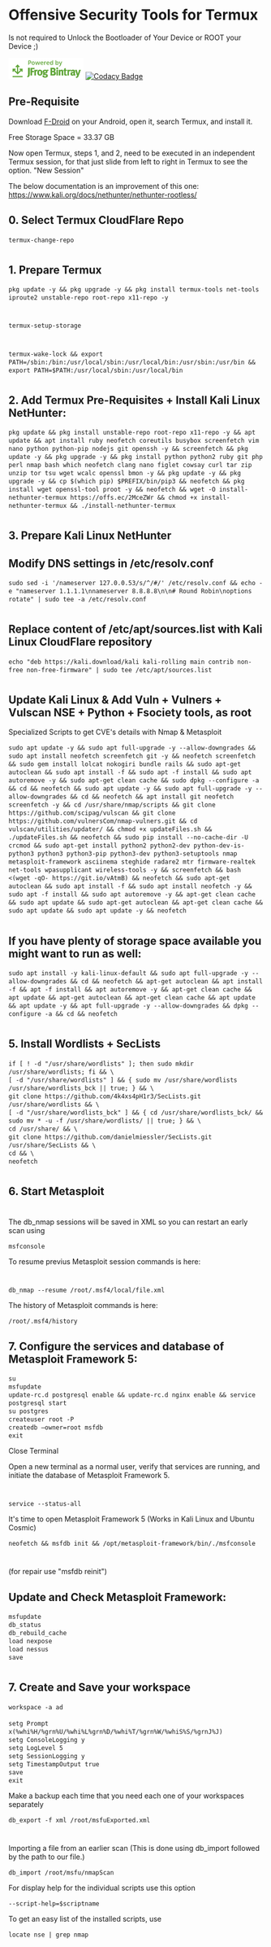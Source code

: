 # Offensive Security Tools for Termux

Is not required to Unlock the Bootloader of Your Device or ROOT your Device ;)

[![Powered by JFrog Bintray](./.github/static/powered-by-bintray.png)](https://bintray.com)
[![Codacy Badge](https://app.codacy.com/project/badge/Grade/12cdb5d6ed82487385bb69104be4f6ee)](https://app.codacy.com/gh/4k4xs4pH1r3/termux/dashboard?utm_source=gh&utm_medium=referral&utm_content=&utm_campaign=Badge_grade)


## Pre-Requisite

Download [F-Droid](https://f-droid.org/F-Droid.apk) on your Android, open it, search Termux, and install it.

Free Storage Space = 33.37 GB

Now open Termux, steps 1, and 2, need to be executed in an independent Termux session, for that just slide from left to right in Termux to see the option. "New Session"

The below documentation is an improvement of this one: https://www.kali.org/docs/nethunter/nethunter-rootless/

## 0. Select Termux CloudFlare Repo
```ShellSession
termux-change-repo
```
#
## 1. Prepare Termux
```ShellSession
pkg update -y && pkg upgrade -y && pkg install termux-tools net-tools iproute2 unstable-repo root-repo x11-repo -y
```
#
```ShellSession
termux-setup-storage
```
#
```ShellSession
termux-wake-lock && export PATH=/sbin:/bin:/usr/local/sbin:/usr/local/bin:/usr/sbin:/usr/bin && export PATH=$PATH:/usr/local/sbin:/usr/local/bin
```
#
## 2. Add Termux Pre-Requisites + Install Kali Linux NetHunter:

```ShellSession
pkg update && pkg install unstable-repo root-repo x11-repo -y && apt update && apt install ruby neofetch coreutils busybox screenfetch vim nano python python-pip nodejs git openssh -y && screenfetch && pkg update -y && pkg upgrade -y && pkg install python python2 ruby git php perl nmap bash which neofetch clang nano figlet cowsay curl tar zip unzip tor tsu wget wcalc openssl bmon -y && pkg update -y && pkg upgrade -y && cp $(which pip) $PREFIX/bin/pip3 && neofetch && pkg install wget openssl-tool proot -y && neofetch && wget -O install-nethunter-termux https://offs.ec/2MceZWr && chmod +x install-nethunter-termux && ./install-nethunter-termux
```
#
## 3. Prepare Kali Linux NetHunter

## Modify DNS settings in /etc/resolv.conf
```ShellSession
sudo sed -i '/nameserver 127.0.0.53/s/^/#/' /etc/resolv.conf && echo -e "nameserver 1.1.1.1\nnameserver 8.8.8.8\n\n# Round Robin\noptions rotate" | sudo tee -a /etc/resolv.conf
```
#
## Replace content of /etc/apt/sources.list with Kali Linux CloudFlare repository
```ShellSession
echo "deb https://kali.download/kali kali-rolling main contrib non-free non-free-firmware" | sudo tee /etc/apt/sources.list
```
#
## Update Kali Linux & Add Vuln + Vulners + Vulscan NSE + Python + Fsociety tools, as root 
Specialized Scripts to get CVE's details with Nmap & Metasploit
```ShellSession
sudo apt update -y && sudo apt full-upgrade -y --allow-downgrades && sudo apt install neofetch screenfetch git -y && neofetch screenfetch && sudo gem install lolcat nokogiri bundle rails && sudo apt-get autoclean && sudo apt install -f && sudo apt -f install && sudo apt autoremove -y && sudo apt-get clean cache && sudo dpkg --configure -a && cd && neofetch && sudo apt update -y && sudo apt full-upgrade -y --allow-downgrades && cd && neofetch && apt install git neofetch screenfetch -y && cd /usr/share/nmap/scripts && git clone https://github.com/scipag/vulscan && git clone https://github.com/vulnersCom/nmap-vulners.git && cd vulscan/utilities/updater/ && chmod +x updateFiles.sh && ./updateFiles.sh && neofetch && sudo pip install --no-cache-dir -U crcmod && sudo apt-get install python2 python2-dev python-dev-is-python3 python3 python3-pip python3-dev python3-setuptools nmap metasploit-framework asciinema steghide radare2 mtr firmware-realtek net-tools wpasupplicant wireless-tools -y && screenfetch && bash <(wget -qO- https://git.io/vAtmB) && neofetch && sudo apt-get autoclean && sudo apt install -f && sudo apt install neofetch -y && sudo apt -f install && sudo apt autoremove -y && apt-get clean cache && sudo apt update && sudo apt-get autoclean && apt-get clean cache && sudo apt update && sudo apt update -y && neofetch
```
#
## If you have plenty of storage space available you might want to run as well:
```ShellSession
sudo apt install -y kali-linux-default && sudo apt full-upgrade -y --allow-downgrades && cd && neofetch && apt-get autoclean && apt install -f && apt -f install && apt autoremove -y && apt-get clean cache && apt update && apt-get autoclean && apt-get clean cache && apt update && apt update -y && apt full-upgrade -y --allow-downgrades && dpkg --configure -a && cd && neofetch
```
#
## 5. Install Wordlists + SecLists
```ShellSession
if [ ! -d "/usr/share/wordlists" ]; then sudo mkdir /usr/share/wordlists; fi && \
[ -d "/usr/share/wordlists" ] && { sudo mv /usr/share/wordlists /usr/share/wordlists_bck || true; } && \
git clone https://github.com/4k4xs4pH1r3/SecLists.git /usr/share/wordlists && \
[ -d "/usr/share/wordlists_bck" ] && { cd /usr/share/wordlists_bck/ && sudo mv * -u -f /usr/share/wordlists/ || true; } && \
cd /usr/share/ && \
git clone https://github.com/danielmiessler/SecLists.git /usr/share/SecLists && \
cd && \
neofetch 
```
#

## 6. Start Metasploit
#
The db_nmap sessions will be saved in XML so you can restart an early scan using
```ShellSession
msfconsole
```
To resume previus Metasploit session commands is here:
#
```ShellSession
db_nmap --resume /root/.msf4/local/file.xml
```
    
The history of Metasploit commands is here:
```ShellSession
/root/.msf4/history
```    
## 7. Configure the services and database of Metasploit Framework 5:
```ShellSession
su 
msfupdate
update-rc.d postgresql enable && update-rc.d nginx enable && service postgresql start 
su postgres
createuser root -P
createdb —owner=root msfdb
exit
```    
Close Terminal
   
Open a new terminal as a normal user, verify that services are running, and initiate the database of Metasploit Framework 5. 
  #   

```ShellSession
service --status-all
```

It's time to open Metasploit Framework 5 (Works in Kali Linux and Ubuntu Cosmic)

```ShellSession
neofetch && msfdb init && /opt/metasploit-framework/bin/./msfconsole
```

#
 (for repair use "msfdb reinit")

   

## Update and Check Metasploit Framework:

```ShellSession
msfupdate
db_status
db_rebuild_cache
load nexpose
load nessus
save
```
#   
#
#
#
 

## 7. Create and Save your workspace
```ShellSession
workspace -a ad
    
setg Prompt x(%whi%H/%grn%U/%whi%L%grn%D/%whi%T/%grn%W/%whiS%S/%grnJ%J)
setg ConsoleLogging y
setg LogLevel 5
setg SessionLogging y
setg TimestampOutput true
save
exit
```
Make a backup each time that you need each one of your workspaces separately
```ShellSession
db_export -f xml /root/msfuExported.xml
```
#
Importing a file from an earlier scan (This is done using db_import followed by the path to our file.)
```ShellSession
db_import /root/msfu/nmapScan
```

For display help for the individual scripts use this option
```ShellSession
--script-help=$scriptname
```   
To get an easy list of the installed scripts, use 
```ShellSession
locate nse | grep nmap
```

